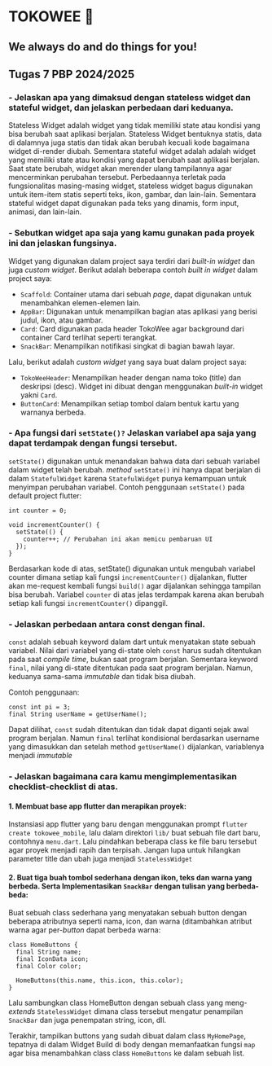 # TOKOWEE 🏪
## We always do and do things for you!

## Tugas 7 PBP 2024/2025

### - Jelaskan apa yang dimaksud dengan stateless widget dan stateful widget, dan jelaskan perbedaan dari keduanya.
Stateless Widget adalah widget yang tidak memiliki state atau kondisi yang bisa berubah saat aplikasi berjalan. Stateless Widget bentuknya statis, data di dalamnya juga statis dan tidak akan berubah kecuali kode bagaimana widget di-render diubah. Sementara stateful widget adalah adalah widget yang memiliki state atau kondisi yang dapat berubah saat aplikasi berjalan. Saat state berubah, widget akan merender ulang tampilannya agar mencerminkan perubahan tersebut. Perbedaannya terletak pada fungsionalitas masing-masing widget, stateless widget bagus digunakan untuk item-item statis seperti teks, ikon, gambar, dan lain-lain. Sementara stateful widget dapat digunakan pada teks yang dinamis, form input, animasi, dan lain-lain.

### - Sebutkan widget apa saja yang kamu gunakan pada proyek ini dan jelaskan fungsinya.
Widget yang digunakan dalam project saya terdiri dari _built-in widget_ dan juga _custom widget_. Berikut adalah beberapa contoh _built in widget_ dalam project saya:
- `Scaffold`: Container utama dari sebuah _page_, dapat digunakan untuk menambahkan elemen-elemen lain.
- `AppBar`: Digunakan untuk menampilkan bagian atas aplikasi yang berisi judul, ikon, atau gambar.
- `Card`: Card digunakan pada header TokoWee agar background dari container Card terlihat seperti terangkat.
- `SnackBar`: Menampilkan notifikasi singkat di bagian bawah layar.

Lalu, berikut adalah _custom widget_ yang saya buat dalam project saya:
- `TokoWeeHeader`: Menampilkan header dengan nama toko (title) dan deskripsi (desc). Widget ini dibuat dengan menggunakan _built-in_ widget yakni `Card`.
- `ButtonCard`: Menampilkan setiap tombol dalam bentuk kartu yang warnanya berbeda.

### - Apa fungsi dari `setState()?` Jelaskan variabel apa saja yang dapat terdampak dengan fungsi tersebut.
`setState()` digunakan untuk menandakan bahwa data dari sebuah variabel dalam widget telah berubah. _method_ `setState()` ini hanya dapat berjalan di dalam `StatefulWidget` karena `StatefulWidget` punya kemampuan untuk menyimpan perubahan variabel.
Contoh penggunaan `setState()` pada default project flutter:

```
int counter = 0;

void incrementCounter() {
  setState(() {
    counter++; // Perubahan ini akan memicu pembaruan UI
  });
}
```
Berdasarkan kode di atas, setState() digunakan untuk mengubah variabel counter dimana setiap kali fungsi `incrementCounter()` dijalankan, flutter akan me-request kembali fungsi `build()` agar dijalankan sehingga tampilan bisa berubah. Variabel `counter` di atas jelas terdampak karena akan berubah setiap kali fungsi `incrementCounter()` dipanggil.

### - Jelaskan perbedaan antara const dengan final.
`const` adalah sebuah keyword dalam dart untuk menyatakan state sebuah variabel. Nilai dari variabel yang di-state oleh `const` harus sudah ditentukan pada saat _compile time_, bukan saat program berjalan. Sementara keyword `final`, nilai yang di-state ditentukan pada saat program berjalan. Namun, keduanya sama-sama _immutable_ dan tidak bisa diubah.

Contoh penggunaan:
```
const int pi = 3;
final String userName = getUserName();
```

Dapat dilihat, `const` sudah ditentukan dan tidak dapat diganti sejak awal program berjalan. Namun `final` terlihat kondisional berdasarkan username yang dimasukkan dan setelah method `getUserName()` dijalankan, variablenya menjadi _immutable_

### - Jelaskan bagaimana cara kamu mengimplementasikan checklist-checklist di atas.

#### 1. Membuat base app flutter dan merapikan proyek:
Instansiasi app flutter yang baru dengan menggunakan prompt `flutter create tokowee_mobile`, lalu dalam direktori `lib/` buat sebuah file dart baru, contohnya `menu.dart`. Lalu pindahkan beberapa class ke file baru tersebut agar proyek menjadi rapih dan terpisah. Jangan lupa untuk hilangkan parameter title dan ubah juga menjadi `StatelessWidget`

#### 2. Buat tiga buah tombol sederhana dengan ikon, teks dan warna yang berbeda. Serta Implementasikan `SnackBar` dengan tulisan yang berbeda-beda:
Buat sebuah class sederhana yang menyatakan sebuah button dengan beberapa atributnya seperti nama, icon, dan warna (ditambahkan atribut warna agar per-_button_ dapat berbeda warna:
```
class HomeButtons {
  final String name;
  final IconData icon;
  final Color color;

  HomeButtons(this.name, this.icon, this.color);
}
```
Lalu sambungkan class HomeButton dengan sebuah class yang meng-_extends_ `StatelessWidget` dimana class tersebut mengatur penampilan `SnackBar` dan juga penempatan string, icon, dll.

Terakhir, tampilkan buttons yang sudah dibuat dalam class `MyHomePage`, tepatnya di dalam Widget Build di body dengan memanfaatkan fungsi `map` agar bisa menambahkan class class `HomeButtons` ke dalam sebuah list.
